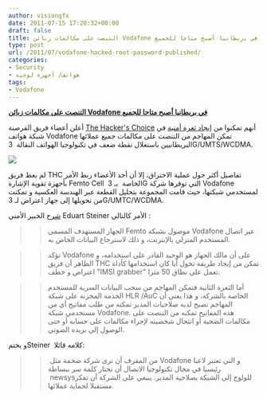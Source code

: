 ```yaml
---
author: visiongfx
date: 2011-07-15 17:20:32+00:00
draft: false
title: التنصت على مكالمات زبائن Vodafone في بريطانيا أصبح متاحا للجميع
type: post
url: /2011/07/vodafone-hacked-root-password-published/
categories:
- Security
- هواتف/ أجهزة لوحية
tags:
- Vodafone
---
```


[**التنصت على مكالمات زبائن Vodafone في بريطانيا أصبح متاحا للجميع**](https://www.it-scoop.com/2011/07/vodafone-hacked-root-password-published/)




أعلن أعضاء فريق القرصنة [The Hacker's Choice](http://www.thc.org/) أنهم تمكنوا من [إيجاد ثغرة أمنية](http://wiki.thc.org/vodafone) في شبكة هواتف Vodafone تمكن المهاجم من التنصت على مكالمات جميع عملائها البريطانيين باستغلال نقطة ضعف في تكنولوجيا الهواتف النقالة  3G/UMTS/WCDMA.




[![](https://www.it-scoop.com/wp-content/uploads/2011/07/vodafone-hacked.png)
](https://www.it-scoop.com/wp-content/uploads/2011/07/vodafone-hacked.png)




لم يعط فريق THC تفاصيل أكثر حول عملية الاختراق، إلا أن أحد الأعضاء ربط الأمر بأجهزة تقوية الإشارة Femto Cell  الخاصة  بـ 3G التي توفرها شركة Vodafone لمستخدمي شبكتها، حيث قامت المجموعة بتحليل القطعة عبر الهندسة العكسية و تمكنت من تحويلها إلى جهاز اعتراض لـ 3G/UMTC/WCDMA.




[شرح](http://thcorg.blogspot.com/) الخبير الأمني Eduart Steiner الأمر كالتالي :





<blockquote>

> 
> الجهاز المستهدف المسمى Femto موصول بشبكة Vodafone عبر اتصال المستخدم المنزلي بالإنترنت، و ذلك لاسترجاع البيانات الخاص به.
> 
> 
</blockquote>








<blockquote>

> 
> تؤكد Vodafone على أن مالك الجهاز هو الوحيد القادر على استخدامه، و الظاهر أن فريق THC تمكن من إيجاد طريقة تخول أيا كان استخدامها كأداة اعتراض و خطف "IMSI grabber" تعمل على نطاق 50 مترا.
> 
> 
</blockquote>








<blockquote>

> 
> أما الثغرة الثانية فتمكن المهاجم من سحب البيانات السرية للمستخدم الخدمة المخزنة على شبكة HLR /AuC الخاصة بالشركة، و هذا يعني أن المهاجم تصبح لديه صلاحيات المدير تمكنه من طلب مفاتيح أي من مستخدمي شبكة Vodafone. هذه المفاتيح تمكنه من التنصت على مكالمات الضحية أو انتحال شخصيته لإجراء مكالمات على حسابه أو حتى الوصول إلى بريده الصوتي.
> 
> 
</blockquote>




و يختمSteiner  كلامه قائلا:





<blockquote>

> 
>  من المقرف أن نرى شركة ضخمة مثل Vodafone و التي تعتبر لاعبا رئيسيا في مجال تكنولوجيا الاتصال أن تختار كلمة سر ببساطة  newsysللولوج إلى الشبكة بصلاحية المدير. ينبغي على الشركة أن تفكر مستقبلا لحماية عملائها.
> 
> 
</blockquote>



